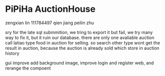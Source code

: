 # PiPiHa AuctionHouse

zengxian lin 111784497
qien jiang
peilin zhu

sry for the late sql submmition, we tring to export it but fail, we try many way to fix it, but it ruin our database.
there are only one avaliable auction call latiao type food in auction for selling. so search other type wont get the result in auction, because the auction is already sold which store in auction history

gui improve
add background image, improve login and register web, and rerange the compoent
